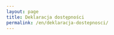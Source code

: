 ```yaml
---
layout: page
title: Deklaracja dostępności
permalink: /en/deklaracja-dostepnosci/
---
```


<script>
  window.location.href = '{{ site.url }}';
</script>
